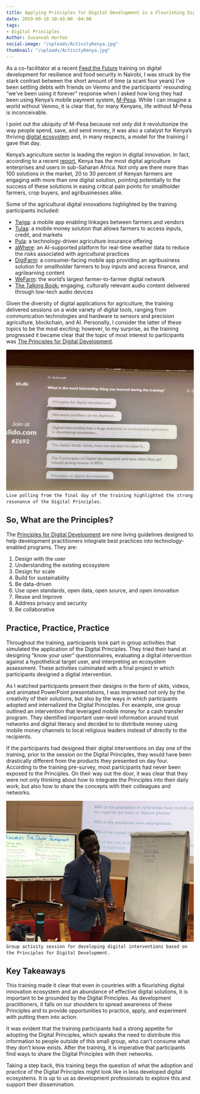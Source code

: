 ```yaml
---
title: Applying Principles for Digital Development in a Flourishing Digital Ecosystem
date: 2019-09-18 10:43:00 -04:00
tags:
- Digital Principles
Author: Susannah Horton
social-image: "/uploads/ActivityKenya.jpg"
thumbnail: "/uploads/ActivityKenya.jpg"
---
```


As a co-facilitator at a recent [Feed the Future](https://www.usaid.gov/what-we-do/agriculture-and-food-security/increasing-food-security-through-feed-future) training on digital development for resilience and food security in Nairobi, I was struck by the stark contrast between the short amount of time (a scant four years) I’ve been settling debts with friends on Venmo and the participants’ resounding “we’ve been using it forever” response when I asked how long they had been using Kenya’s mobile payment system, [M-Pesa](https://digital.hbs.edu/platform-rctom/submission/m-pesa-transforming-kenya-with-mobile-money/). While I can imagine a world without Venmo, it is clear that, for many Kenyans, life without M-Pesa is inconceivable.

<!--more-->

I point out the ubiquity of M-Pesa because not only did it revolutionize the way people spend, save, and send money, it was also a catalyst for Kenya’s thriving [digital ecosystem](https://www.gsma.com/mobilefordevelopment/resources/improving-financial-inclusion-through-data-for-smallholder-farmers-in-kenya/) and, in many respects, a model for the training I gave that day.

Kenya’s agriculture sector is leading the region in digital innovation. In fact, according to a recent [report](https://www.raflearning.org/post/ctas-digitalisation-african-agriculture-report), Kenya has the most digital agriculture enterprises and users in sub-Saharan Africa. Not only are there more than 100 solutions in the market, 20 to 30 percent of Kenyan farmers are engaging with more than one digital solution, pointing potentially to the success of these solutions in easing critical pain points for smallholder farmers, crop buyers, and agribusinesses alike.

Some of the agricultural digital innovations highlighted by the training participants included:

* [Twiga](https://twiga.ke/): a mobile app enabling linkages between farmers and vendors
* [Tulaa](https://disrupt-africa.com/2018/08/meet-recently-funded-kenyan-agri-tech-startup-tulaa/): a mobile money solution that allows farmers to access inputs, credit, and markets
* [Pula](https://www.pula-advisors.com/): a technology-driven agriculture insurance offering
* [aWhere](http://www.awhere.com/): an AI-supported platform for real-time weather data to reduce the risks associated with agricultural practices
* [DigiFarm](https://www.mezzanineware.com/digifarm): a consumer-facing mobile app providing an agribusiness solution for smallholder farmers to buy inputs and access finance, and agrilearning content
* [WeFarm](https://wefarm.co/): the world’s largest farmer-to-farmer digital network
* [The Talking Book:](https://www.amplio.org/amplio-solution/) engaging, culturally relevant audio content delivered through low-tech audio devices

Given the diversity of digital applications for agriculture, the training delivered sessions on a wide variety of digital tools, ranging from communication technologies and hardware to sensors and precision agriculture, blockchain, and AI. Personally, I consider the latter of these topics to be the most exciting; however, to my surprise, as the training progressed it became clear that the topic of most interest to participants was [The Principles for Digital Development](https://digitalprinciples.org/).

![APoll.jpg](/uploads/APoll.jpg)`Live polling from the final day of the training highlighted the strong resonance of the Digital Principles.`

## So, What are the Principles?

The [Principles for Digital Development](https://digitalprinciples.org/) are nine living guidelines designed to help development practitioners integrate best practices into technology-enabled programs. They are:

1. Design with the user
2. Understanding the existing ecosystem
3. Design for scale
4. Build for sustainability
5. Be data-driven
6. Use open standards, open data, open source, and open innovation
7. Reuse and improve
8. Address privacy and security
9. Be collaborative

## Practice, Practice, Practice

Throughout the training, participants took part in group activities that simulated the application of the Digital Principles. They tried their hand at designing “know your user” questionnaires, evaluating a digital intervention against a hypothetical target user, and interpreting an ecosystem assessment. These activities culminated with a final project in which participants designed a digital intervention.

As I watched participants present their designs in the form of skits, videos, and animated PowerPoint presentations, I was impressed not only by the creativity of their solutions, but also by the ways in which participants adopted and internalized the Digital Principles. For example, one group outlined an intervention that leveraged mobile money for a cash transfer program. They identified important user-level information around trust networks and digital literacy and decided to to distribute money using mobile money channels to local religious leaders instead of directly to the recipients.

If the participants had designed their digital interventions on day one of the training, prior to the session on the Digital Principles, they would have been drastically different from the products they presented on day four. According to the training pre-survey, most participants had never been exposed to the Principles. On their way out the door, it was clear that they were not only thinking about how to integrate the Principles into their daily work, but also how to share the concepts with their colleagues and networks.

![ActivityKenya.jpg](/uploads/ActivityKenya.jpg)`Group activity session for developing digital interventions based on the Principles for Digital Development.`

## Key Takeaways

This training made it clear that even in countries with a flourishing digital innovation ecosystem and an abundance of effective digital solutions, it is important to be grounded by the Digital Principles. As development practitioners, it falls on our shoulders to spread awareness of these Principles and to provide opportunities to practice, apply, and experiment with putting them into action.

It was evident that the training participants had a strong appetite for adopting the Digital Principles, which speaks the need to distribute this information to people outside of this small group, who can’t consume what they don’t know exists. After the training, it is imperative that participants find ways to share the Digital Principles with their networks.

Taking a step back, this training begs the question of what the adoption and practice of the Digital Principles might look like in less developed digital ecosystems. It is up to us as development professionals to explore this and support their dissemination.